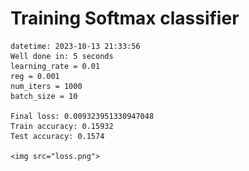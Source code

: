 # Training Softmax classifier  
    datetime: 2023-10-13 21:33:56  
    Well done in: 5 seconds  
    learning_rate = 0.01  
    reg = 0.001  
    num_iters = 1000  
    batch_size = 10  
    
    Final loss: 0.009323951330947048   
    Train accuracy: 0.15932   
    Test accuracy: 0.1574  
    
    <img src="loss.png">
    